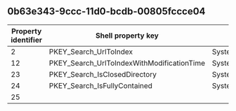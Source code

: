 ## 0b63e343-9ccc-11d0-bcdb-00805fccce04

Property identifier | Shell property key | Shell name | Alias
--- | --- | --- | ---
2 | PKEY_Search_UrlToIndex | System.Search.UrlToIndex | 
12 | PKEY_Search_UrlToIndexWithModificationTime | System.Search.UrlToIndexWithModificationTime | 
23 | PKEY_Search_IsClosedDirectory | System.Search.IsClosedDirectory | 
24 | PKEY_Search_IsFullyContained | System.Search.IsFullyContained | 
25 |  |  | 

